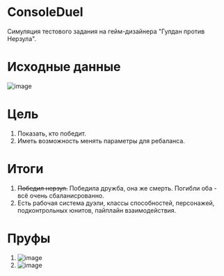 # ConsoleDuel
Симуляция тестового задания на гейм-дизайнера "Гулдан против Нерзула".
# Исходные данные 
![image](https://github.com/ASZhartun/ConsoleDuel/assets/78444904/3baf7083-fc5b-4a10-9fbe-a6815983bb34)
# Цель
1. Показать, кто победит.
2. Иметь возможность менять параметры для ребаланса.
# Итоги
1. ~~Победил нерзул.~~ Победила дружба, она же смерть. Погибли оба - всё очень сбаланисрованно.
2. Есть рабочая система дуэли, классы способностей, персонажей, подконтрольных юнитов, пайплайн взаимодействия.
# Пруфы
1. ![image](https://github.com/ASZhartun/ConsoleDuel/assets/78444904/a1ea8c13-1d4f-4119-9138-77cde6484cfc)
2. ![image](https://github.com/ASZhartun/ConsoleDuel/assets/78444904/df5b119a-c013-4e41-8499-286539defbc1)




